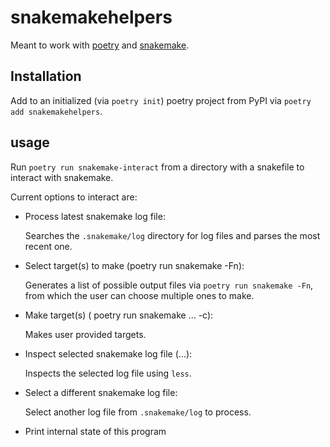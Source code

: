 # snakemakehelpers

Meant to work with [poetry](https://python-poetry.org/) and [snakemake](https://snakemake.readthedocs.io/en/stable/).

## Installation

Add to an initialized (via `poetry init`) poetry project from PyPI via `poetry add snakemakehelpers`. 

## usage

Run `poetry run snakemake-interact` from a directory with a snakefile to interact with snakemake.

Current options to interact are:

* Process latest snakemake log file:

    Searches the `.snakemake/log` directory for log files and parses the most recent one.
* Select target(s) to make (poetry run snakemake -Fn):

    Generates a list of possible output files via `poetry run snakemake -Fn`, from which the user can choose multiple ones to make.
* Make target(s) ( poetry run snakemake ... -c):

    Makes user provided targets. 
* Inspect selected snakemake log file (...):

    Inspects the selected log file using `less`. 
* Select a different snakemake log file:

    Select another log file from `.snakemake/log` to process.
* Print internal state of this program